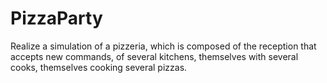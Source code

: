 # PizzaParty
Realize a simulation of a pizzeria, which is composed of the reception that accepts new commands, of several kitchens, themselves with several cooks, themselves cooking several pizzas.
